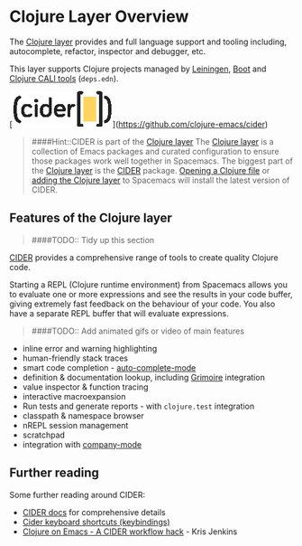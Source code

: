 # Clojure Layer Overview

The [Clojure layer](https://github.com/syl20bnr/spacemacs/tree/master/layers/%2Blang/clojure) provides and full language support and tooling including, autocomplete, refactor, inspector and debugger, etc.

This layer supports Clojure projects managed by [Leiningen](https://leiningen.org), [Boot](http://boot-clj.com/) and [Clojure CALI tools](https://clojure.org/guides/deps_and_cli) (`deps.edn`).


[[![CIDER logo](/images/cider-logo.png)](https://github.com/clojure-emacs/cider)](https://github.com/clojure-emacs/cider)

> ####Hint::CIDER is part of the [Clojure layer](https://github.com/syl20bnr/spacemacs/tree/master/layers/%2Blang/clojure)
> The [Clojure layer](https://github.com/syl20bnr/spacemacs/tree/master/layers/%2Blang/clojure) is a collection of Emacs packages and curated configuration to ensure those packages work well together in Spacemacs. The biggest part of the [Clojure layer](https://github.com/syl20bnr/spacemacs/tree/master/layers/%2Blang/clojure) is the [CIDER](https://github.com/clojure-emacs/cider) package.
> [Opening a Clojure file](/install-spacemacs/clojure-layer.html) or [adding the Clojure layer](/install-spacemacs/manually-add-clojure-layer.html) to Spacemacs will install the latest version of CIDER.


## Features of the Clojure layer

> ####TODO:: Tidy up this section

[CIDER](https://github.com/clojure-emacs/cider) provides a comprehensive range of tools to create quality Clojure code.

Starting a REPL (Clojure runtime environment) from Spacemacs allows you to evaluate one or more expressions and see the results in your code buffer, giving extremely fast feedback on the behaviour of your code.  You also have a separate REPL buffer that will evaluate expressions.

> ####TODO::
> Add animated gifs or video of main features


* inline error and warning highlighting
* human-friendly stack traces
* smart code completion - [auto-complete-mode](https://github.com/clojure-emacs/ac-cider)
* definition & documentation lookup, including [Grimoire](http://conj.io/) integration
* value inspector & function tracing
* interactive macroexpansion
* Run tests and generate reports - with `clojure.test` integration
* classpath & namespace browser
* nREPL session management
* scratchpad
* integration with [company-mode](http://company-mode.github.io/)



## Further reading

  Some further reading around CIDER:

* [CIDER docs](https://cider.readthedocs.io/en/latest/) for comprehensive details
* [Cider keyboard shortcuts (keybindings)](https://github.com/clojure-emacs/cider#keyboard-shortcuts)
* [Clojure on Emacs - A CIDER workflow hack](http://blog.jenkster.com/2013/12/a-cider-excursion.html) - Kris Jenkins
